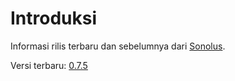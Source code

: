 # Introduksi

Informasi rilis terbaru dan sebelumnya dari [Sonolus](https://sonolus.com).

Versi terbaru: [0.7.5](./versions/0.7.5.md)
